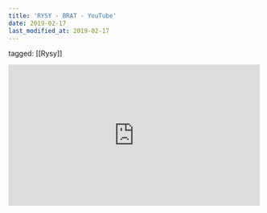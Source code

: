 ```yaml
---
title: 'RYSY - BRAT - YouTube'
date: 2019-02-17
last_modified_at: 2019-02-17
---
```

tagged: [[Rysy]]
<iframe allow="accelerometer; autoplay; clipboard-write; encrypted-media; gyroscope; picture-in-picture" allowfullscreen="" frameborder="0" height="281" id="youtube_iframe" src="https://www.youtube.com/embed/JBRbGbkZMsQ?feature=oembed&amp;enablejsapi=1&amp;origin=https://safe.txmblr.com&amp;wmode=opaque" width="500"></iframe>
